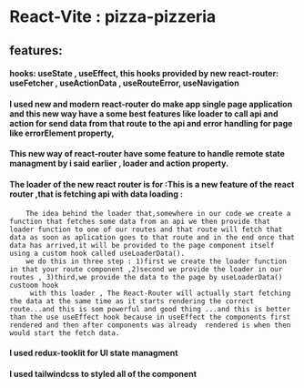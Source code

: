# React-Vite : pizza-pizzeria

## features:
#### hooks: useState , useEffect, this hooks provided by new react-router: useFetcher , useActionData , useRouteError, useNavigation
#### I used new and modern react-router do make app single page application and this new way have a some best features like loader to call api and action for send data from that route to the api  and error handling for page like errorElement property, 
#### This new way of react-router have some feature to handle remote state managment by i said earlier , loader and action property.
#### The loader of the new react router is for :This is a new feature of the react router ,that is fetching api with data loading :
        The idea behind the loader that,somewhere in our code we create a function that fetches some data from an api we then provide that loader function to one of our routes and that route will fetch that data as soon as aplication goes to that route and in the end once that data has arrived,it will be provided to the page component itself using a custom hook called useLoaderData().
        we do this in three step : 1)first we create the loader function in that your route component ,2)second we provide the loader in our routes , 3)third,we provide the data to the page by useLoaderData() custoom hook
         with this loader , The React-Router will actually start fetching the data at the same time as it starts rendering the correct route...and this is som powerful and good thing ...and this is better than the use useEffect hook because in useEffect the components first rendered and then after components was already  rendered is when then  would start the fetch data.
#### I used redux-tooklit for UI state managment 
#### I used tailwindcss to styled all of the component 
